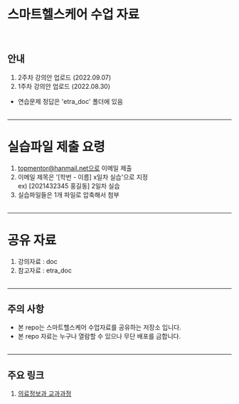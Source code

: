 # 스마트헬스케어 수업 자료 
<br>

## 안내
1. 2주차 강의안 업로드 (2022.09.07) 
2. 1주차 강의안 업로드 (2022.08.30)
* 연습문제 정답은 'etra_doc' 폴더에 있음
<br><br>

-----------------------------------
# 실습파일 제출 요령

1. topmentor@hanmail.net으로 이메일 제출 
2. 이메일 제목은 '[학번 - 이름] x일차 실습'으로 지정 <br>
   ex) [2021432345 홍길동] 2일차 실습
3. 실습파일들은 1개 파일로 압축해서 첨부
<br><br>


-----------------------------------
# 공유 자료

1. 강의자료 : doc 
2. 참고자료 : etra_doc
<br><br>

-----------------------------------
## 주의 사항
* 본 repo는 스마트헬스케어 수업자료를 공유하는 저장소 입니다. 
* 본 repo 자료는 누구나 열람할 수 있으나 무단 배포를 금합니다.
<br><br>

-----------------------------------

## 주요 링크
1. [의료정보과 교과과정](https://www.shu.ac.kr/file/announcing/cur_mis_2021.pdf) <br>
<br><br>




